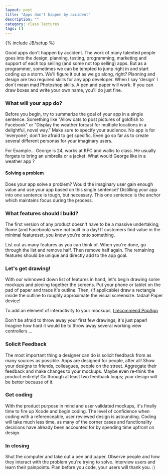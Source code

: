 ```yaml
---
layout: post
title: "Apps don't happen by accident"
description: ""
category: class lectures 
tags: []
---
```

{% include JB/setup %}
 
Good apps don't happen by accident. The work of many talented people goes
into the design, planning, testing, programming, marketing and support of each
top selling (and some not top selling) apps. But as a programmer, sometimes we
can be tempted to jump right in and start coding up a storm. We'll figure it
out as we go along, right? Planning and design are two required skills for any
app developer. When I say 'design' I don't mean mad Photoshop skills. A pen and
paper will work. If you can draw boxes and write your own name, you'll do
just fine.

### What will your app do?
Before you begin, try to summarize the goal of your app in a single sentence.
Something like "Allow cats to post pictures of goldfish to Facebook" or "Display
the weather forcast for multiple locations in a delightful, novel way." Make
sure to specify your audience. No app is for 'everyone'; don't be afraid to get
specific. Even go so far as to create several different personas for your imaginary users.

For Example... George is 24, works at KFC and walks to class. He usually forgets to
bring an umbrella or a jacket. What would George like in a weather app ?

#### Solving a problem
Does your app solve a problem? Would the imaginary user gain enough value and 
use your app based on this single sentence? Distilling your app into one sentence is tough, but necessary. 
This one sentence is the anchor which maintains focus during the process.

### What features should I build?
The first version of any product doesn't have to be a
massive undertaking; Rome (and Facebook) were not built in a day!
If customers find value in the minimal featureset, you know you're onto something.

List out as many features as you can think of. When you're done, go through the
list and remove half. Then remove half again. The remaining features should be
unique and directly add to the app goal.

### Let's get drawing! 

With our winnowed down list of features in hand, let's begin drawing some
mockups and piecing together the screens. Put your phone or tablet on the pad
of paper and trace it's outline. Then, (if applicable) draw a rectangle inside
the outline to roughly approximate the visual screensize. tadaa! Paper device!

To add an element of interactivity to your mockups, [I recommend PopApp](https://popapp.in/)

Don't be afraid to throw away your first few drawings; it's just paper! Imagine
how hard it would be to throw away several working view controllers ...

### Solicit Feedback

The most important thing a designer can do is solicit feedback from as many
sources as possible. Apps are designed for people, after all! Show your designs
to friends, colleagues, people on the street. Aggregate their feedback and make
changes to your mockups. Maybe even re-think the product entirely! Go through
at least two feedback loops; your design will be better because of it.

### Get coding

With the product purpose in mind and user validated mockups, it's finally time
to fire up Xcode and begin coding. The level of confidence when coding with a 
referenceable, user reviewed design is astounding. Coding will take much less
time, as many of the corner cases and functionality decisions have already been
accounted for by spending time upfront on design.

### In closing
Shut the computer and take out a pen and paper. Observe people and how they
interact with the problem you're trying to solve. Interview users and learn
their painpoints. Plan before you code, your users will thank you. :)
